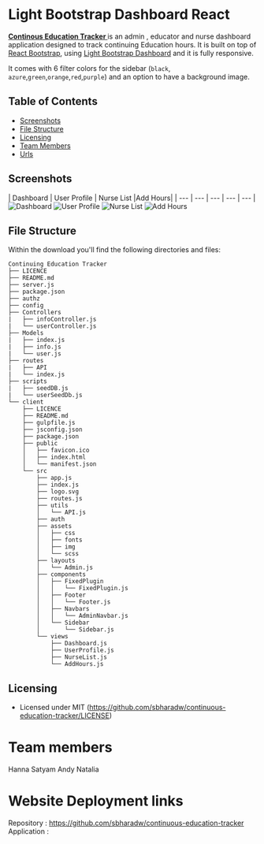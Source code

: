 # Light Bootstrap Dashboard React

**[Continous Education Tracker ](https://github.com/sbharadw/continuous-education-tracker)** is an admin , educator and nurse dashboard application designed to track continuing Education hours. It is built on top of [React Bootstrap](https://5c507d49471426000887a6a7--react-bootstrap.netlify.com/), using [Light Bootstrap Dashboard](https://www.creative-tim.com/product/light-bootstrap?ref=lbdr-readme) and it is fully responsive.

It comes with 6 filter colors for the sidebar (`black`, `azure`,`green`,`orange`,`red`,`purple`) and an option to have a background image.

## Table of Contents

* [Screenshots](#Screenshots)
* [File Structure](#file-structure)
* [Licensing](#licensing)
* [Team Members](#teammembers)
* [Urls](#urls)


## Screenshots

| Dashboard | User Profile | Nurse List |Add Hours|
| --- | --- | --- | --- | --- |
![Dashboard](./client/src/assets/img/screenshots/)
![User Profile](./client/src/assets/img/screenshots/)
![Nurse List](./client/src/assets/img/screenshots/)
![Add Hours](./client/src/assets/img/screenshots/)

## File Structure

Within the download you'll find the following directories and files:

```
Continuing Education Tracker
├── LICENCE
├── README.md
├── server.js
├── package.json
├── authz
├── config
├── Controllers
|   ├── infoController.js
|   └── userController.js
├── Models
|   ├── index.js
|   ├── info.js
|   └── user.js
├── routes
|   ├── API
|   └── index.js
├── scripts
|   ├── seedDB.js
|   └── userSeedDb.js
└── client 
    ├── LICENCE
    ├── README.md
    ├── gulpfile.js
    ├── jsconfig.json
    ├── package.json
    ├── public
    │   ├── favicon.ico
    │   ├── index.html
    │   └── manifest.json
    └── src
        ├── app.js
        ├── index.js
        ├── logo.svg
        ├── routes.js
        ├── utils
        │   └── API.js
        ├── auth
        ├── assets
        │   ├── css
        │   ├── fonts
        │   ├── img
        │   └── scss
        ├── layouts
        │   └── Admin.js
        ├── components
        │   ├── FixedPlugin
        │   │   └── FixedPlugin.js
        │   ├── Footer
        │   │   └── Footer.js
        │   ├── Navbars
        │   │   └── AdminNavbar.js
        │   └── Sidebar
        │       └── Sidebar.js
        └── views
            ├── Dashboard.js
            ├── UserProfile.js
            ├── NurseList.js
            └── AddHours.js
```

## Licensing

- Licensed under MIT (https://github.com/sbharadw/continuous-education-tracker/LICENSE)

# Team members
Hanna Satyam Andy Natalia


# Website Deployment links
Repository : https://github.com/sbharadw/continuous-education-tracker
Application : 
